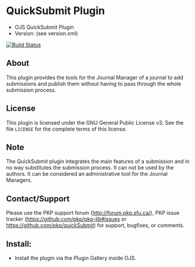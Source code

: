 # QuickSubmit Plugin

- OJS QuickSubmit Plugin
- Version: (see version.xml)

[![Build Status](https://travis-ci.org/pkp/quickSubmit.svg?branch=main)](https://travis-ci.org/pkp/quickSubmit)

## About

This plugin provides the tools for the Journal Manager of a journal to add submissions and publish them without having
to pass through the whole submission process. 

## License

This plugin is licensed under the GNU General Public License v3. See the file `LICENSE` for the complete terms of this license.

## Note

The QuickSubmit plugin integrates the main features of a submission and in no way substitutes the submission process. It can not be used by the authors. It can be considered an administrative tool for the Journal Managers.

## Contact/Support

Please use the PKP support forum (http://forum.pkp.sfu.ca/), PKP issue tracker (https://github.com/pkp/pkp-lib#issues or https://github.com/pkp/quickSubmit) for support, bugfixes, or comments.

## Install:

 * Install the plugin via the Plugin Gallery inside OJS.
